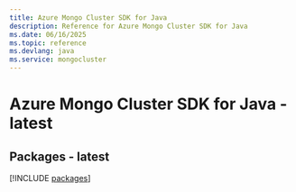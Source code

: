 ```yaml
---
title: Azure Mongo Cluster SDK for Java
description: Reference for Azure Mongo Cluster SDK for Java
ms.date: 06/16/2025
ms.topic: reference
ms.devlang: java
ms.service: mongocluster
---
```

# Azure Mongo Cluster SDK for Java - latest
## Packages - latest
[!INCLUDE [packages](mongo-cluster-index.md)]